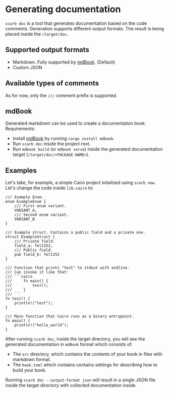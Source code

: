 # Generating documentation

`scarb doc` is a tool that generates documentation based on the code comments. Generation supports different output formats. The result is being placed inside the `/target/doc`.

## Supported output formats

- Markdown. Fully supported by [mdBook](https://rust-lang.github.io/mdBook/). (Default)
- Custom JSON

## Available types of comments

As for now, only the `///` comment prefix is supported.

## mdBook

Generated markdown can be used to create a documentation book.
Requirements:

- Install [mdBook](https://rust-lang.github.io/mdBook/guide/installation.html) by running `cargo install mdbook`.
- Run `scarb doc` inside the project root.
- Run `mdbook build` (or `mdbook serve`) inside the generated documentation target (`/target/doc/<PACKAGE-NAME>`).

## Examples

Let's take, for example, a simple Cairo project initalized using `scarb new`. Let's change the code inside `lib.cairo` to:

````cairo
/// Example Enum.
enum ExampleEnum {
    /// First enum variant.
    VARIANT_A,
    /// Second enum variant.
    VARIANT_B
}

/// Example struct. Contains a public field and a private one.
struct ExampleStruct {
    /// Private field.
    field_a: felt252,
    /// Public field.
    pub field_b: felt252
}

/// Function that prints "test" to stdout with endline.
/// Can invoke it like that:
/// ```cairo
///     fn main() {
///         test();
///     }
/// ```
fn test() {
    println!("test");
}

/// Main function that Cairo runs as a binary entrypoint.
fn main() {
    println!("hello_world");
}
````

After running `scarb doc`, inside the target directory, you will see the generated documentation in `mdBook` format which consists of:

- The `src` directory, which contains the contents of your book in files with markdown format.
- The `book.toml` which contains contains settings for describing how to build your book.

Running `scarb doc --output-format json` will result in a single JSON file inside the target directory with collected documentation inside.
